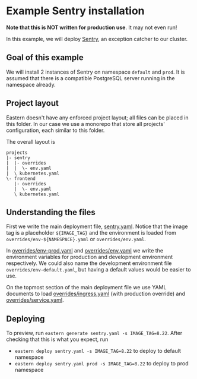 # Example Sentry installation

**Note that this is NOT written for production use**. It may not even run!

In this example, we will deploy [Sentry](https://docs.sentry.io/server/installation/docker/), an exception catcher to our cluster.

## Goal of this example

We will install 2 instances of Sentry on namespace `default` and `prod`. It is assumed that there is a compatible PostgreSQL server running in the namespace already.

## Project layout

Eastern doesn't have any enforced project layout; all files can be placed in this folder. In our case we use a monorepo that store all projects' configuration, each similar to this folder.

The overall layout is

```
projects
|- sentry
|  |- overrides
|  |  \- env.yaml
|  \ kubernetes.yaml
\- frontend
   |- overrides
   |  \- env.yaml
   \ kubernetes.yaml
```

## Understanding the files

First we write the main deployment file, [sentry.yaml](sentry.yaml). Notice that the image tag is a placeholder `${IMAGE_TAG}` and the environment is loaded from `overrides/env-${NAMESPACE}.yaml` or `overrides/env.yaml`.

In [overrides/env-prod.yaml](overrides/env-prod.yaml) and [overrides/env.yaml](overrides/env.yaml) we write the environment variables for production and development environment respectively. We could also name the development environment file `overrides/env-default.yaml`, but having a default values would be easier to use.

On the topmost section of the main deployment file we use YAML documents to load [overrides/ingress.yaml](overrides/ingress.yaml) (with production override) and [overrides/service.yaml](overrides/service.yaml).

## Deploying

To preview, run `eastern generate sentry.yaml -s IMAGE_TAG=8.22`. After checking that this is what you expect, run

- `eastern deploy sentry.yaml -s IMAGE_TAG=8.22` to deploy to default namespace
- `eastern deploy sentry.yaml prod -s IMAGE_TAG=8.22` to deploy to prod namespace
